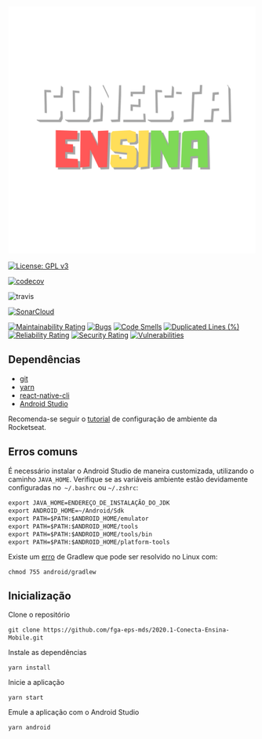 ![logo](github/conecta-logo.png)

[![License: GPL v3](https://img.shields.io/badge/License-GPL%20v3-blue.svg)](https://www.gnu.org/licenses/gpl-3.0)


[![codecov](https://codecov.io/gh/fga-eps-mds/2020.1-Conecta-Ensina-Mobile/branch/master/graph/badge.svg)](https://codecov.io/gh/fga-eps-mds/2020.1-Conecta-Ensina-Mobile)

![travis](https://travis-ci.com/fga-eps-mds/2020.1-Conecta-Ensina-Mobile.svg?branch=master)


[![SonarCloud](https://sonarcloud.io/images/project_badges/sonarcloud-white.svg)](https://sonarcloud.io/dashboard?id=fga-eps-mds_2020.1-Conecta-Ensina-Mobile)

[![Maintainability Rating](https://sonarcloud.io/api/project_badges/measure?project=fga-eps-mds_2020.1-Conecta-Ensina-Mobile&metric=sqale_rating)](https://sonarcloud.io/dashboard?id=fga-eps-mds_2020.1-Conecta-Ensina-Mobile) [![Bugs](https://sonarcloud.io/api/project_badges/measure?project=fga-eps-mds_2020.1-Conecta-Ensina-Mobile&metric=bugs)](https://sonarcloud.io/dashboard?id=fga-eps-mds_2020.1-Conecta-Ensina-Mobile) [![Code Smells](https://sonarcloud.io/api/project_badges/measure?project=fga-eps-mds_2020.1-Conecta-Ensina-Mobile&metric=code_smells)](https://sonarcloud.io/dashboard?id=fga-eps-mds_2020.1-Conecta-Ensina-Mobile) [![Duplicated Lines (%)](https://sonarcloud.io/api/project_badges/measure?project=fga-eps-mds_2020.1-Conecta-Ensina-Mobile&metric=duplicated_lines_density)](https://sonarcloud.io/dashboard?id=fga-eps-mds_2020.1-Conecta-Ensina-Mobile) [![Reliability Rating](https://sonarcloud.io/api/project_badges/measure?project=fga-eps-mds_2020.1-Conecta-Ensina-Mobile&metric=reliability_rating)](https://sonarcloud.io/dashboard?id=fga-eps-mds_2020.1-Conecta-Ensina-Mobile) [![Security Rating](https://sonarcloud.io/api/project_badges/measure?project=fga-eps-mds_2020.1-Conecta-Ensina-Mobile&metric=security_rating)](https://sonarcloud.io/dashboard?id=fga-eps-mds_2020.1-Conecta-Ensina-Mobile) [![Vulnerabilities](https://sonarcloud.io/api/project_badges/measure?project=fga-eps-mds_2020.1-Conecta-Ensina-Mobile&metric=vulnerabilities)](https://sonarcloud.io/dashboard?id=fga-eps-mds_2020.1-Conecta-Ensina-Mobile)

## Dependências

- [git](https://git-scm.com/)
- [yarn](https://yarnpkg.com/)
- [react-native-cli](https://reactnative.dev/docs/0.8/getting-started)
- [Android Studio](https://developer.android.com/studio)

Recomenda-se seguir o [tutorial](https://react-native.rocketseat.dev/) de configuração de ambiente da Rocketseat.

## Erros comuns

É necessário instalar o Android Studio de maneira customizada, utilizando o caminho ```JAVA_HOME```. Verifique se as variáveis ambiente estão devidamente configuradas no``` ~/.bashrc``` ou ```~/.zshrc```:
```
export JAVA_HOME=ENDEREÇO_DE_INSTALAÇÃO_DO_JDK
export ANDROID_HOME=~/Android/Sdk
export PATH=$PATH:$ANDROID_HOME/emulator
export PATH=$PATH:$ANDROID_HOME/tools
export PATH=$PATH:$ANDROID_HOME/tools/bin
export PATH=$PATH:$ANDROID_HOME/platform-tools
```
Existe um [erro](https://github.com/facebook/react-native/issues/23306) de Gradlew que pode ser resolvido no Linux com:
```
chmod 755 android/gradlew
```

## Inicialização
Clone o repositório
```
git clone https://github.com/fga-eps-mds/2020.1-Conecta-Ensina-Mobile.git
```
Instale as dependências
```
yarn install
```
Inicie a aplicação
```
yarn start
```
Emule a aplicação com o Android Studio
```
yarn android
```
